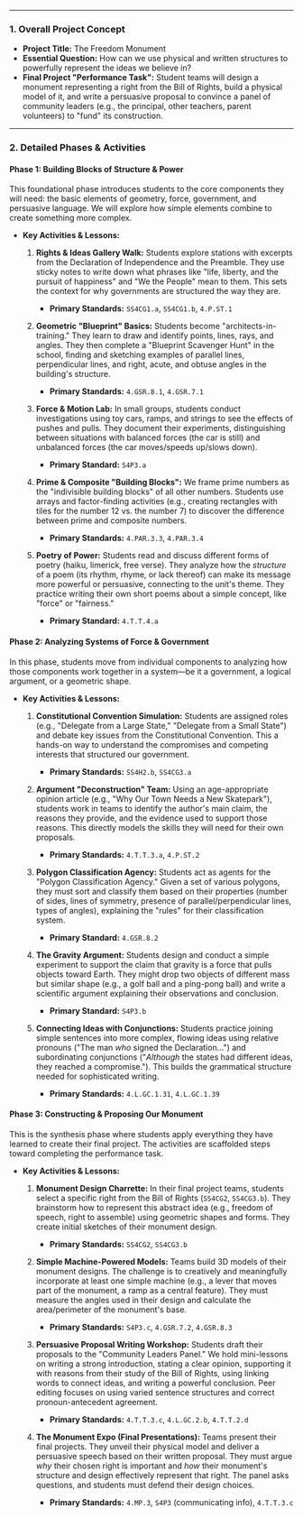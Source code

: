***

### **1. Overall Project Concept**

*   **Project Title:** The Freedom Monument
*   **Essential Question:** How can we use physical and written structures to powerfully represent the ideas we believe in?
*   **Final Project "Performance Task":** Student teams will design a monument representing a right from the Bill of Rights, build a physical model of it, and write a persuasive proposal to convince a panel of community leaders (e.g., the principal, other teachers, parent volunteers) to "fund" its construction.

---

### **2. Detailed Phases & Activities**

#### **Phase 1: Building Blocks of Structure & Power**

This foundational phase introduces students to the core components they will need: the basic elements of geometry, force, government, and persuasive language. We will explore how simple elements combine to create something more complex.

*   **Key Activities & Lessons:**
    1.  **Rights & Ideas Gallery Walk:** Students explore stations with excerpts from the Declaration of Independence and the Preamble. They use sticky notes to write down what phrases like "life, liberty, and the pursuit of happiness" and "We the People" mean to them. This sets the context for why governments are structured the way they are.
        *   **Primary Standards:** `SS4CG1.a`, `SS4CG1.b`, `4.P.ST.1`

    2.  **Geometric "Blueprint" Basics:** Students become "architects-in-training." They learn to draw and identify points, lines, rays, and angles. They then complete a "Blueprint Scavenger Hunt" in the school, finding and sketching examples of parallel lines, perpendicular lines, and right, acute, and obtuse angles in the building's structure.
        *   **Primary Standards:** `4.GSR.8.1`, `4.GSR.7.1`

    3.  **Force & Motion Lab:** In small groups, students conduct investigations using toy cars, ramps, and strings to see the effects of pushes and pulls. They document their experiments, distinguishing between situations with balanced forces (the car is still) and unbalanced forces (the car moves/speeds up/slows down).
        *   **Primary Standard:** `S4P3.a`

    4.  **Prime & Composite "Building Blocks":** We frame prime numbers as the "indivisible building blocks" of all other numbers. Students use arrays and factor-finding activities (e.g., creating rectangles with tiles for the number 12 vs. the number 7) to discover the difference between prime and composite numbers.
        *   **Primary Standards:** `4.PAR.3.3`, `4.PAR.3.4`

    5.  **Poetry of Power:** Students read and discuss different forms of poetry (haiku, limerick, free verse). They analyze how the *structure* of a poem (its rhythm, rhyme, or lack thereof) can make its message more powerful or persuasive, connecting to the unit's theme. They practice writing their own short poems about a simple concept, like "force" or "fairness."
        *   **Primary Standard:** `4.T.T.4.a`

#### **Phase 2: Analyzing Systems of Force & Government**

In this phase, students move from individual components to analyzing how those components work together in a system—be it a government, a logical argument, or a geometric shape.

*   **Key Activities & Lessons:**
    1.  **Constitutional Convention Simulation:** Students are assigned roles (e.g., "Delegate from a Large State," "Delegate from a Small State") and debate key issues from the Constitutional Convention. This a hands-on way to understand the compromises and competing interests that structured our government.
        *   **Primary Standards:** `SS4H2.b`, `SS4CG3.a`

    2.  **Argument "Deconstruction" Team:** Using an age-appropriate opinion article (e.g., "Why Our Town Needs a New Skatepark"), students work in teams to identify the author's main claim, the reasons they provide, and the evidence used to support those reasons. This directly models the skills they will need for their own proposals.
        *   **Primary Standards:** `4.T.T.3.a`, `4.P.ST.2`

    3.  **Polygon Classification Agency:** Students act as agents for the "Polygon Classification Agency." Given a set of various polygons, they must sort and classify them based on their properties (number of sides, lines of symmetry, presence of parallel/perpendicular lines, types of angles), explaining the "rules" for their classification system.
        *   **Primary Standard:** `4.GSR.8.2`

    4.  **The Gravity Argument:** Students design and conduct a simple experiment to support the claim that gravity is a force that pulls objects toward Earth. They might drop two objects of different mass but similar shape (e.g., a golf ball and a ping-pong ball) and write a scientific argument explaining their observations and conclusion.
        *   **Primary Standard:** `S4P3.b`

    5.  **Connecting Ideas with Conjunctions:** Students practice joining simple sentences into more complex, flowing ideas using relative pronouns ("The man *who* signed the Declaration...") and subordinating conjunctions ("*Although* the states had different ideas, they reached a compromise."). This builds the grammatical structure needed for sophisticated writing.
        *   **Primary Standards:** `4.L.GC.1.31`, `4.L.GC.1.39`

#### **Phase 3: Constructing & Proposing Our Monument**

This is the synthesis phase where students apply everything they have learned to create their final project. The activities are scaffolded steps toward completing the performance task.

*   **Key Activities & Lessons:**
    1.  **Monument Design Charrette:** In their final project teams, students select a specific right from the Bill of Rights (`SS4CG2`, `SS4CG3.b`). They brainstorm how to represent this abstract idea (e.g., freedom of speech, right to assemble) using geometric shapes and forms. They create initial sketches of their monument design.
        *   **Primary Standards:** `SS4CG2`, `SS4CG3.b`

    2.  **Simple Machine-Powered Models:** Teams build 3D models of their monument designs. The challenge is to creatively and meaningfully incorporate at least one simple machine (e.g., a lever that moves part of the monument, a ramp as a central feature). They must measure the angles used in their design and calculate the area/perimeter of the monument's base.
        *   **Primary Standards:** `S4P3.c`, `4.GSR.7.2`, `4.GSR.8.3`

    3.  **Persuasive Proposal Writing Workshop:** Students draft their proposals to the "Community Leaders Panel." We hold mini-lessons on writing a strong introduction, stating a clear opinion, supporting it with reasons from their study of the Bill of Rights, using linking words to connect ideas, and writing a powerful conclusion. Peer editing focuses on using varied sentence structures and correct pronoun-antecedent agreement.
        *   **Primary Standards:** `4.T.T.3.c`, `4.L.GC.2.b`, `4.T.T.2.d`

    4.  **The Monument Expo (Final Presentations):** Teams present their final projects. They unveil their physical model and deliver a persuasive speech based on their written proposal. They must argue *why* their chosen right is important and *how* their monument's structure and design effectively represent that right. The panel asks questions, and students must defend their design choices.
        *   **Primary Standards:** `4.MP.3`, `S4P3` (communicating info), `4.T.T.3.c`